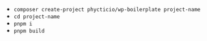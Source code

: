 - `composer create-project phycticio/wp-boilerplate project-name`
- `cd project-name`
- `pnpm i`
- `pnpm build`

